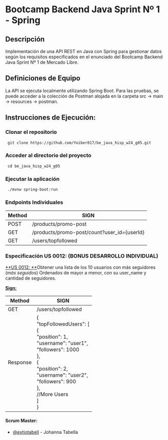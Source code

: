 # Bootcamp Backend Java Sprint Nº 1 - Spring

## Descripción
Implementación de una API REST en Java con Spring para gestionar datos según los requisitos especificados en el enunciado del Bootcamp Backend Java Sprint Nº 1 de Mercado Libre.

## Definiciones de Equipo
La API se ejecuta localmente utilizando Spring Boot. Para las pruebas, se puede acceder a la colección de Postman alojada en la carpeta src -> main -> resources -> postman.

## Instrucciones de Ejecución:
### Clonar el repositorio
	 git clone https://github.com/Yoiber017/be_java_hisp_w24_g05.git

### Acceder al directorio del proyecto
	 cd be_java_hisp_w24_g05

### Ejecutar la aplicación
	 ./mvnw spring-boot:run


### Endpoints Individuales
|    **Method**    | **SIGN**                                    |
|------------------|---------------------------------------------|
|       POST       | /products/promo-post                        |
|        GET       | /products/promo-post/count?user_id={userId} |
|        GET       | /users/topfollowed                          |

### Especificación US 0012: (BONUS DESARROLLO INDIVIDUAL)
<ins>**US 0012: **</ins>Obtener una lista de los 10 usuarios con más seguidores (*más seguidos*) Ordenados de mayor a menor, con su user_name y cantidad de seguidores. 


<ins>**Sign:**</ins>

|    **Method**    | **SIGN**                                                                                                                                                                                                                                                            |
|------------------|---------------------------------------------------------------------------------------------------------------------------------------------------------------------------------------------------------------------------------------------------------------------|
|        GET       | /users/topfollowed                                                                                                                                                                                                                                                  |
|     Response     | {<br>  "topFollowedUsers": [<br>    {<br>      "position": 1,<br>      "username": "user1",<br>      "followers": 1000<br>    },<br>    {<br>      "position": 2,<br>      "username": "user2",<br>      "followers": 900<br>    },<br>    //More Users<br>  ]<br>} |




#### Scrum Master:
- [@extjotabell](https://github.com/extjotabell) - Johanna Tabella





